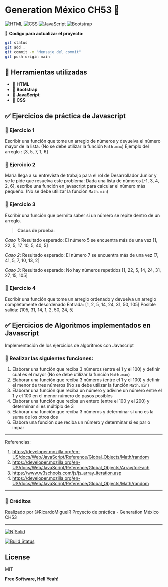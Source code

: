 # Generation México CH53 🚀
![HTML](https://img.shields.io/badge/HTML-%23E34F26.svg?style=flat&logo=html5&logoColor=white)
![CSS](https://img.shields.io/badge/CSS-%231572B6.svg?style=flat&logo=css3&logoColor=white)
![JavaScript](https://img.shields.io/badge/JavaScript-%23F7DF1E.svg?style=flat&logo=javascript&logoColor=black)
![Bootstrap](https://img.shields.io/badge/Bootstrap-%23563D7C.svg?style=flat&logo=bootstrap&logoColor=white)


📝 **Codigo para actualizar el proyecto:**
```bash
git status
git add .
git commit -m "Mensaje del commit"
git push origin main
```

## 🧰 Herramientas utilizadas

- 🧱 **HTML**
- 🎨 **Bootstrap**
- 🧠 **JavaScript**
- 🧪 **CSS** 

## ✅ Ejercicios de práctica de Javascript

### 📌 Ejercicio 1

Escribir una función que tome un arreglo de números y devuelva el número mayor de la lista. (No se debe utilizar la función `Math.max`)
Ejemplo del arreglo : [3, 5, 7, 1, 6]

### 📌 Ejercicio 2

María llega a su entrevista de trabajo para el rol de Desarrollador Junior y se le pide que resuelva este problema:
Dada una lista de números [-1, 3, 4, 2, 6], escribe una función en javascript para calcular el número más pequeño. (No se debe utilizar la función `Math.min`)

### 📌 Ejercicio 3

Escribir una función que permita saber si un número se repite dentro de un arreglo.

> **Casos de prueba**:

_Caso 1_: Resultado esperado: El número 5 se encuentra más de una vez
[1, 22, 5, 17, 10, 5, 40, 5]

_Caso 2_: Resultado esperado: El número 7 se encuentra más de una vez
[7, 41, 5, 7, 10, 13, 2]

_Caso 3_: Resultado esperado: No hay números repetidos
[1, 22, 5, 14, 24, 31, 27, 15, 105]

### 📌 Ejercicio 4

Escribir una función que tome un arreglo ordenado y devuelva un arreglo completamente desordenado
Entrada: [1, 2, 5, 14, 24, 31, 50, 105]
Posible salida: [105, 31, 14, 1, 2, 50, 24, 5]

## ✅ Ejercicios de Algoritmos implementados en Javascript

Implementación de los ejercicios de algoritmos con Javascript

### 📌 Realizar las siguientes funciones:

1. Elaborar una función que reciba 3 números (entre el 1 y el 100)  y definir cual es el mayor (No se debe utilizar la función `Math.max`)
2. Elaborar una función que reciba 3 números (entre el 1 y el 100)  y definir el menor de tres números (No se debe utilizar la función `Math.min`)
3. Elaborar una función que reciba un número y adivine un número entre el 1 y el 100 en el menor número de pasos posibles
4. Elaborar una función que reciba un entero (entre el 100 y el 200) y determinar si es múltiplo de 3
5. Elaborar una función que reciba 3 números y determinar sí uno es la suma de los otros dos
6. Elabora una función que reciba un número y determinar si es par o impar

---

Referencias:

1. https://developer.mozilla.org/en-US/docs/Web/JavaScript/Reference/Global_Objects/Math/random
2. https://developer.mozilla.org/en-US/docs/Web/JavaScript/Reference/Global_Objects/Array/forEach
3. https://www.w3schools.com/js/js_array_iteration.asp
4. https://developer.mozilla.org/en-US/docs/Web/JavaScript/Reference/Global_Objects/Math/random

---

### 🙌  Créditos
Realizado por @RicardoMiguelR
Proyecto de práctica - Generation México CH53

---

[![N|Solid](https://cldup.com/dTxpPi9lDf.thumb.png)](https://nodesource.com/products/nsolid)

[![Build Status](https://travis-ci.org/joemccann/dillinger.svg?branch=master)](https://travis-ci.org/joemccann/dillinger)

## License

MIT

**Free Software, Hell Yeah!**

[//]: # (These are reference links used in the body of this note and get stripped out when the markdown processor does its job. There is no need to format nicely because it shouldn't be seen. Thanks SO - http://stackoverflow.com/questions/4823468/store-comments-in-markdown-syntax)

   [dill]: <https://github.com/joemccann/dillinger>
   [git-repo-url]: <https://github.com/joemccann/dillinger.git>
   [john gruber]: <http://daringfireball.net>
   [df1]: <http://daringfireball.net/projects/markdown/>
   [markdown-it]: <https://github.com/markdown-it/markdown-it>
   [Ace Editor]: <http://ace.ajax.org>
   [node.js]: <http://nodejs.org>
   [Twitter Bootstrap]: <http://twitter.github.com/bootstrap/>
   [jQuery]: <http://jquery.com>
   [@tjholowaychuk]: <http://twitter.com/tjholowaychuk>
   [express]: <http://expressjs.com>
   [AngularJS]: <http://angularjs.org>
   [Gulp]: <http://gulpjs.com>

   [PlDb]: <https://github.com/joemccann/dillinger/tree/master/plugins/dropbox/README.md>
   [PlGh]: <https://github.com/joemccann/dillinger/tree/master/plugins/github/README.md>
   [PlGd]: <https://github.com/joemccann/dillinger/tree/master/plugins/googledrive/README.md>
   [PlOd]: <https://github.com/joemccann/dillinger/tree/master/plugins/onedrive/README.md>
   [PlMe]: <https://github.com/joemccann/dillinger/tree/master/plugins/medium/README.md>
   [PlGa]: <https://github.com/RahulHP/dillinger/blob/master/plugins/googleanalytics/README.md>